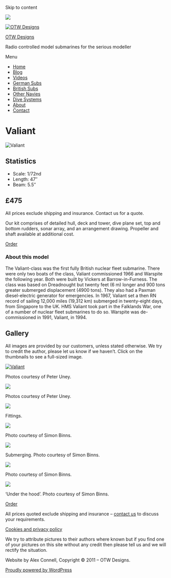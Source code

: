 Skip to content

![](/downloaded/images/cropped-home-back.jpg)

[![OTW Designs](/downloaded/images/cropped-fish-1.png)](/)

[OTW Designs](/)

Radio controlled model submarines for the serious modeller

Menu

  * [Home](/)
  * [Blog](/blog/)
  * [Videos](/videos/)
  * [German Subs](/#GermanSubs)
  * [British Subs](/#BritishSubs)
  * [Other Navies](/#OtherNavies)
  * [Dive Systems](/#DiveSystems)
  * [About](/about-2/)
  * [Contact](/contact-us/)

# Valiant

![Valiant](/downloaded/images/DSC-0033.jpg)

## Statistics

  * Scale: 1/72nd
  * Length: 47″
  * Beam: 5.5″

## £475

All prices exclude shipping and insurance. Contact us for a quote.

Our kit comprises of detailed hull, deck and tower, dive plane set, top and
bottom rudders, sonar array, and an arrangement drawing. Propeller and shaft
available at additional cost.

[  Order ](/contact-us/)

### About this model

The Valiant-class was the first fully British nuclear fleet submarine. There
were only two boats of the class, Valiant commissioned 1966 and Warspite the
following year. Both were built by Vickers at Barrow-in-Furness. The class was
based on Dreadnought but twenty feet (6 m) longer and 900 tons greater
submerged displacement (4900 tons). They also had a Paxman diesel-electric
generator for emergencies. In 1967, Valiant set a then RN record of sailing
12,000 miles (19,312 km) submerged in twenty-eight days, from Singapore to the
UK. HMS Valiant took part in the Falklands War, one of a number of nuclear
fleet submarines to do so. Warspite was de-commissioned in 1991, Valiant, in
1994.

## Gallery

All images are provided by our customers, unless stated otherwise. We try to
credit the author, please let us know if we haven’t. Click on the thumbnails
to see a full-sized image.

[![Valiant](/downloaded/images/DSC-0033.jpg)](/wp-content/uploads/2019/05/DSC-0033.jpg)

Photos courtesy of Peter Uney.

[![](/downloaded/images/DSC-0020.jpg)](/wp-content/uploads/2019/05/DSC-0020.jpg)

Photos courtesy of Peter Uney.

[![](/downloaded/images/Valiant-fittings.jpg)](/wp-content/uploads/2019/05/Valiant-fittings.jpg)

Fittings.

[![](/downloaded/images/20140803-105624-1-1568x966.jpg)](/wp-content/uploads/2019/05/20140803-105624-1.jpg)

Photo courtesy of Simon Binns.

[![](/downloaded/images/20140803-111309-1568x1176.jpg)](/wp-content/uploads/2019/05/20140803-111309.jpg)

Submerging. Photo courtesy of Simon Binns.

[![](/downloaded/images/20140803-122310-1-1568x797.jpg)](/wp-content/uploads/2019/05/20140803-122310-1.jpg)

Photo courtesy of Simon Binns.

[![](/downloaded/images/Valiant-underneath-1568x1176.png)](/wp-content/uploads/2019/05/Valiant-underneath.png)

‘Under the hood’. Photo courtesy of Simon Binns.

[  Order ](/contact-us/)

All prices quoted exclude shipping and insurance – [contact us](/contact-us/) to discuss your requirements.

[Cookies and privacy policy](/cookies-privacy-policy/)

We try to attribute pictures to their authors where known but if you find one
of your pictures on this site without any credit then please tell us and we
will rectify the situation.

Website by Alex Connell, Copyright © 2011 – OTW Designs.

[ Proudly powered by WordPress ](https://en-gb.wordpress.org/)

